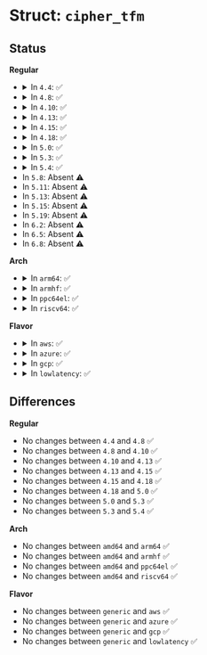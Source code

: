 # Struct: <code>cipher_tfm</code>

## Status
<b>Regular</b>
<ul>
<li>
<details>
<summary>In <code>4.4</code>: ✅</summary>

```c
struct cipher_tfm {
    int (*cit_setkey)(struct crypto_tfm *, const u8 *, unsigned int);
    void (*cit_encrypt_one)(struct crypto_tfm *, u8 *, const u8 *);
    void (*cit_decrypt_one)(struct crypto_tfm *, u8 *, const u8 *);
};
```
</details>
</li>
<li>
<details>
<summary>In <code>4.8</code>: ✅</summary>

```c
struct cipher_tfm {
    int (*cit_setkey)(struct crypto_tfm *, const u8 *, unsigned int);
    void (*cit_encrypt_one)(struct crypto_tfm *, u8 *, const u8 *);
    void (*cit_decrypt_one)(struct crypto_tfm *, u8 *, const u8 *);
};
```
</details>
</li>
<li>
<details>
<summary>In <code>4.10</code>: ✅</summary>

```c
struct cipher_tfm {
    int (*cit_setkey)(struct crypto_tfm *, const u8 *, unsigned int);
    void (*cit_encrypt_one)(struct crypto_tfm *, u8 *, const u8 *);
    void (*cit_decrypt_one)(struct crypto_tfm *, u8 *, const u8 *);
};
```
</details>
</li>
<li>
<details>
<summary>In <code>4.13</code>: ✅</summary>

```c
struct cipher_tfm {
    int (*cit_setkey)(struct crypto_tfm *, const u8 *, unsigned int);
    void (*cit_encrypt_one)(struct crypto_tfm *, u8 *, const u8 *);
    void (*cit_decrypt_one)(struct crypto_tfm *, u8 *, const u8 *);
};
```
</details>
</li>
<li>
<details>
<summary>In <code>4.15</code>: ✅</summary>

```c
struct cipher_tfm {
    int (*cit_setkey)(struct crypto_tfm *, const u8 *, unsigned int);
    void (*cit_encrypt_one)(struct crypto_tfm *, u8 *, const u8 *);
    void (*cit_decrypt_one)(struct crypto_tfm *, u8 *, const u8 *);
};
```
</details>
</li>
<li>
<details>
<summary>In <code>4.18</code>: ✅</summary>

```c
struct cipher_tfm {
    int (*cit_setkey)(struct crypto_tfm *, const u8 *, unsigned int);
    void (*cit_encrypt_one)(struct crypto_tfm *, u8 *, const u8 *);
    void (*cit_decrypt_one)(struct crypto_tfm *, u8 *, const u8 *);
};
```
</details>
</li>
<li>
<details>
<summary>In <code>5.0</code>: ✅</summary>

```c
struct cipher_tfm {
    int (*cit_setkey)(struct crypto_tfm *, const u8 *, unsigned int);
    void (*cit_encrypt_one)(struct crypto_tfm *, u8 *, const u8 *);
    void (*cit_decrypt_one)(struct crypto_tfm *, u8 *, const u8 *);
};
```
</details>
</li>
<li>
<details>
<summary>In <code>5.3</code>: ✅</summary>

```c
struct cipher_tfm {
    int (*cit_setkey)(struct crypto_tfm *, const u8 *, unsigned int);
    void (*cit_encrypt_one)(struct crypto_tfm *, u8 *, const u8 *);
    void (*cit_decrypt_one)(struct crypto_tfm *, u8 *, const u8 *);
};
```
</details>
</li>
<li>
<details>
<summary>In <code>5.4</code>: ✅</summary>

```c
struct cipher_tfm {
    int (*cit_setkey)(struct crypto_tfm *, const u8 *, unsigned int);
    void (*cit_encrypt_one)(struct crypto_tfm *, u8 *, const u8 *);
    void (*cit_decrypt_one)(struct crypto_tfm *, u8 *, const u8 *);
};
```
</details>
</li>
<li>
In <code>5.8</code>: Absent ⚠️
</li>
<li>
In <code>5.11</code>: Absent ⚠️
</li>
<li>
In <code>5.13</code>: Absent ⚠️
</li>
<li>
In <code>5.15</code>: Absent ⚠️
</li>
<li>
In <code>5.19</code>: Absent ⚠️
</li>
<li>
In <code>6.2</code>: Absent ⚠️
</li>
<li>
In <code>6.5</code>: Absent ⚠️
</li>
<li>
In <code>6.8</code>: Absent ⚠️
</li>
</ul>
<b>Arch</b>
<ul>
<li>
<details>
<summary>In <code>arm64</code>: ✅</summary>

```c
struct cipher_tfm {
    int (*cit_setkey)(struct crypto_tfm *, const u8 *, unsigned int);
    void (*cit_encrypt_one)(struct crypto_tfm *, u8 *, const u8 *);
    void (*cit_decrypt_one)(struct crypto_tfm *, u8 *, const u8 *);
};
```
</details>
</li>
<li>
<details>
<summary>In <code>armhf</code>: ✅</summary>

```c
struct cipher_tfm {
    int (*cit_setkey)(struct crypto_tfm *, const u8 *, unsigned int);
    void (*cit_encrypt_one)(struct crypto_tfm *, u8 *, const u8 *);
    void (*cit_decrypt_one)(struct crypto_tfm *, u8 *, const u8 *);
};
```
</details>
</li>
<li>
<details>
<summary>In <code>ppc64el</code>: ✅</summary>

```c
struct cipher_tfm {
    int (*cit_setkey)(struct crypto_tfm *, const u8 *, unsigned int);
    void (*cit_encrypt_one)(struct crypto_tfm *, u8 *, const u8 *);
    void (*cit_decrypt_one)(struct crypto_tfm *, u8 *, const u8 *);
};
```
</details>
</li>
<li>
<details>
<summary>In <code>riscv64</code>: ✅</summary>

```c
struct cipher_tfm {
    int (*cit_setkey)(struct crypto_tfm *, const u8 *, unsigned int);
    void (*cit_encrypt_one)(struct crypto_tfm *, u8 *, const u8 *);
    void (*cit_decrypt_one)(struct crypto_tfm *, u8 *, const u8 *);
};
```
</details>
</li>
</ul>
<b>Flavor</b>
<ul>
<li>
<details>
<summary>In <code>aws</code>: ✅</summary>

```c
struct cipher_tfm {
    int (*cit_setkey)(struct crypto_tfm *, const u8 *, unsigned int);
    void (*cit_encrypt_one)(struct crypto_tfm *, u8 *, const u8 *);
    void (*cit_decrypt_one)(struct crypto_tfm *, u8 *, const u8 *);
};
```
</details>
</li>
<li>
<details>
<summary>In <code>azure</code>: ✅</summary>

```c
struct cipher_tfm {
    int (*cit_setkey)(struct crypto_tfm *, const u8 *, unsigned int);
    void (*cit_encrypt_one)(struct crypto_tfm *, u8 *, const u8 *);
    void (*cit_decrypt_one)(struct crypto_tfm *, u8 *, const u8 *);
};
```
</details>
</li>
<li>
<details>
<summary>In <code>gcp</code>: ✅</summary>

```c
struct cipher_tfm {
    int (*cit_setkey)(struct crypto_tfm *, const u8 *, unsigned int);
    void (*cit_encrypt_one)(struct crypto_tfm *, u8 *, const u8 *);
    void (*cit_decrypt_one)(struct crypto_tfm *, u8 *, const u8 *);
};
```
</details>
</li>
<li>
<details>
<summary>In <code>lowlatency</code>: ✅</summary>

```c
struct cipher_tfm {
    int (*cit_setkey)(struct crypto_tfm *, const u8 *, unsigned int);
    void (*cit_encrypt_one)(struct crypto_tfm *, u8 *, const u8 *);
    void (*cit_decrypt_one)(struct crypto_tfm *, u8 *, const u8 *);
};
```
</details>
</li>
</ul>

## Differences
<b>Regular</b>
<ul>
<li>
No changes between <code>4.4</code> and <code>4.8</code> ✅
</li>
<li>
No changes between <code>4.8</code> and <code>4.10</code> ✅
</li>
<li>
No changes between <code>4.10</code> and <code>4.13</code> ✅
</li>
<li>
No changes between <code>4.13</code> and <code>4.15</code> ✅
</li>
<li>
No changes between <code>4.15</code> and <code>4.18</code> ✅
</li>
<li>
No changes between <code>4.18</code> and <code>5.0</code> ✅
</li>
<li>
No changes between <code>5.0</code> and <code>5.3</code> ✅
</li>
<li>
No changes between <code>5.3</code> and <code>5.4</code> ✅
</li>
</ul>
<b>Arch</b>
<ul>
<li>
No changes between <code>amd64</code> and <code>arm64</code> ✅
</li>
<li>
No changes between <code>amd64</code> and <code>armhf</code> ✅
</li>
<li>
No changes between <code>amd64</code> and <code>ppc64el</code> ✅
</li>
<li>
No changes between <code>amd64</code> and <code>riscv64</code> ✅
</li>
</ul>
<b>Flavor</b>
<ul>
<li>
No changes between <code>generic</code> and <code>aws</code> ✅
</li>
<li>
No changes between <code>generic</code> and <code>azure</code> ✅
</li>
<li>
No changes between <code>generic</code> and <code>gcp</code> ✅
</li>
<li>
No changes between <code>generic</code> and <code>lowlatency</code> ✅
</li>
</ul>
